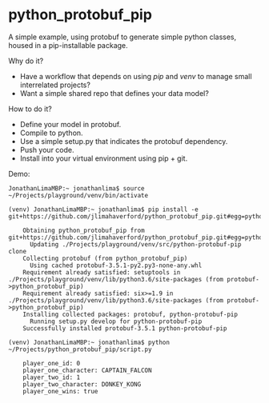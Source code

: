 # python_protobuf_pip
A simple example, using protobuf to generate simple python classes, housed in a pip-installable package.

Why do it?

* Have a workflow that depends on using *pip* and *venv* to manage small interrelated projects?
* Want a simple shared repo that defines your data model?

How to do it?

* Define your model in protobuf.
* Compile to python.
* Use a simple setup.py that indicates the protobuf dependency.
* Push your code.
* Install into your virtual environment using pip + git.

Demo:

```
JonathanLimaMBP:~ jonathanlima$ source ~/Projects/playground/venv/bin/activate

(venv) JonathanLimaMBP:~ jonathanlima$ pip install -e git+https://github.com/jlimahaverford/python_protobuf_pip.git#egg=python_protobuf_pip

    Obtaining python_protobuf_pip from git+https://github.com/jlimahaverford/python_protobuf_pip.git#egg=python_protobuf_pip
      Updating ./Projects/playground/venv/src/python-protobuf-pip clone
    Collecting protobuf (from python_protobuf_pip)
      Using cached protobuf-3.5.1-py2.py3-none-any.whl
    Requirement already satisfied: setuptools in ./Projects/playground/venv/lib/python3.6/site-packages (from protobuf->python_protobuf_pip)
    Requirement already satisfied: six>=1.9 in ./Projects/playground/venv/lib/python3.6/site-packages (from protobuf->python_protobuf_pip)
    Installing collected packages: protobuf, python-protobuf-pip
      Running setup.py develop for python-protobuf-pip
    Successfully installed protobuf-3.5.1 python-protobuf-pip

(venv) JonathanLimaMBP:~ jonathanlima$ python ~/Projects/python_protobuf_pip/script.py 

    player_one_id: 0
    player_one_character: CAPTAIN_FALCON
    player_two_id: 1
    player_two_character: DONKEY_KONG
    player_one_wins: true
```